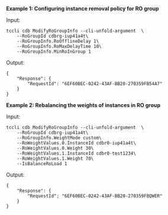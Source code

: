 **Example 1: Configuring instance removal policy for RO group**



Input: 

```
tccli cdb ModifyRoGroupInfo --cli-unfold-argument  \
    --RoGroupId cdbrg-iup41a4t\
    --RoGroupInfo.RoOfflineDelay 1\
    --RoGroupInfo.RoMaxDelayTime 10\
    --RoGroupInfo.MinRoInGroup 1
```

Output: 
```
{
    "Response": {
        "RequestId": "6EF60BEC-0242-43AF-BB20-270359FB54A7"
    }
}
```

**Example 2: Rebalancing the weights of instances in RO group**



Input: 

```
tccli cdb ModifyRoGroupInfo --cli-unfold-argument  \
    --RoGroupId cdbrg-iup41a4t\
    --RoGroupInfo.WeightMode custom\
    --RoWeightValues.0.InstanceId cdbr0-iup41a4t\
    --RoWeightValues.0.Weight 30\
    --RoWeightValues.1.InstanceId cdbr0-test1234\
    --RoWeightValues.1.Weight 70\
    --IsBalanceRoLoad 1
```

Output: 
```
{
    "Response": {
        "RequestId": "6EF60BEC-0242-43AF-BB20-270359FBQWER"
    }
}
```

